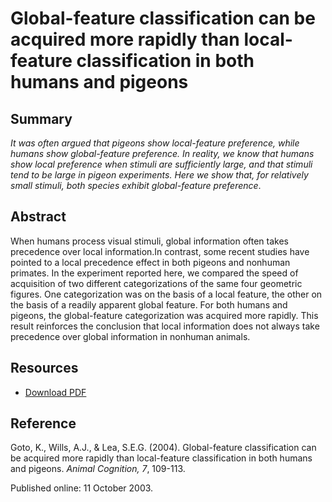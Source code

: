 # Global-feature classification can be acquired more rapidly than local-feature classification in both humans and pigeons

## Summary

_It was often argued that pigeons show local-feature preference, while humans show global-feature preference. In reality, we know that humans show local preference when stimuli are sufficiently large, and that stimuli tend to be large in pigeon experiments. Here we show that, for relatively small stimuli, both species exhibit global-feature preference_. 

## Abstract

When humans process visual stimuli, global information often takes precedence
over local information.In contrast, some recent studies have pointed to a
local precedence effect in both pigeons and nonhuman primates. In the
experiment reported here, we compared the speed of acquisition of two different
categorizations of the same four geometric figures.  One categorization was
on the basis of a local feature, the other on the basis of a readily apparent
global feature.  For both humans and pigeons, the global-feature
categorization was acquired more rapidly. This result reinforces the conclusion
that local information does not always take precedence over global information
in nonhuman animals.

## Resources

- [Download PDF](http://www.willslab.org.uk/pubs/2004GotoWillsLea.pdf)

## Reference

Goto, K., Wills, A.J., & Lea, S.E.G. (2004). Global-feature classification can be acquired more rapidly than local-feature classification in both humans and pigeons. _Animal Cognition, 7_, 109-113. 

Published online: 11 October 2003.

